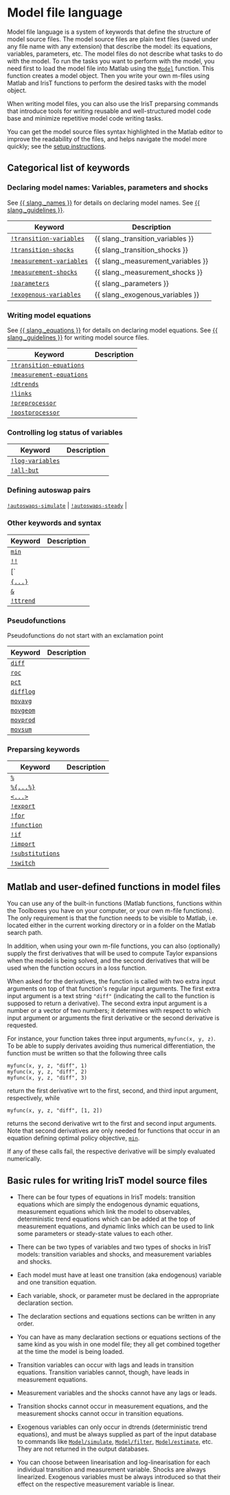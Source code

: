 # Model file language

Model file language is a system of keywords that define the structure of
model source files. The model source files are plain text files (saved
under any file name with any extension) that describe the model: its
equations, variables, parameters, etc. The model files do not describe what
tasks to do with the model. To run the tasks you want to perform with the
model, you need first to load the model file into Matlab using the
[`Model`](../model/Model.md) function. This function creates a model
object. Then you write your own m-files using Matlab and IrisT
functions to perform the desired tasks with the model object.

When writing model files, you can also use the IrisT preparsing commands
that introduce tools for writing reusable and well-structured model code
base and minimize repetitive model code writing tasks.

You can get the model source files syntax highlighted in the Matlab editor
to improve the readability of the files, and helps navigate the model more
quickly; see the [setup instructions](../../install.md).


## Categorical list of keywords

### Declaring model names: Variables, parameters and shocks

See [{{ slang._names }}](`names.md`) for details on declaring model names.
See [{{ slang._guidelines }}](`guidelines.md`).

Keyword | Description 
---|---
[`!transition-variables`](!transition-variables.md) | {{ slang._transition_variables }}
[`!transition-shocks`](!transition-shocks) | {{ slang._transition_shocks }}
[`!measurement-variables`](!measurement-variables.md) | {{ slang._measurement_variables }}
[`!measurement-shocks`](!measurement-shocks.md) | {{ slang._measurement_shocks }}
[`!parameters`](!parameters.md) | {{ slang._parameters }}
[`!exogenous-variables`](!exogenous-variables.md) | {{ slang._exogenous_variables }}


### Writing model equations

See [{{ slang._equations }}](`equations.md`) for details on declaring model equations.
See [{{ slang._guidelines }}](`guidelines.md`) for writing model source files.

Keyword | Description 
---|---
[`!transition-equations`](!transition-equations.md) | 
[`!measurement-equations`](!measurement-equations.md) | 
[`!dtrends`](!dtrends.md) | 
[`!links`](!links.md) | 
[`!preprocessor`](!preprocessor.md) | 
[`!postprocessor`](!postprocessor.md) | 


### Controlling log status of variables

Keyword | Description 
---|---
[`!log-variables`](!log-variables.md) | 
[`!all-but`](!all-but.md) | 


### Defining autoswap pairs

[`!autoswaps-simulate`](!autoswaps-simulate.md) | 
[`!autoswaps-steady`](!autoswaps-steady.md) | 


### Other keywords and syntax

Keyword | Description 
---|---
[`min`](min.md) | 
[`!!`](steady-version.md) | 
[`||`](alias.md) | 
[`{...}`](shift.md) | 
[`&`](steady-ref.md) | 
[`!ttrend`](!ttrend.md) | 


### Pseudofunctions

Pseudofunctions do not start with an exclamation point

Keyword | Description 
---|---
[`diff`](diff.md) | 
[`roc`](roc.md) | 
[`pct`](pct.md) | 
[`difflog`](difflog.md) | 
[`movavg`](movavg.md) | 
[`movgeom`](movgeom.md) | 
[`movprod`](movprod.md) | 
[`movsum`](movsum.md) | 

### Preparsing keywords

Keyword | Description 
---|---
[`%`](line-comment.md) | 
[`%{...%}`](block-comment.md) | 
[`<...>`](interp.md) | 
[`!export`](!export.md) | 
[`!for`](!for.md) | 
[`!function`](!function.md) | 
[`!if`](!if.md) | 
[`!import`](!import.md) | 
[`!substitutions`](!substitutions.md) | 
[`!switch`](!switch.md) | 



## Matlab and user-defined functions in model files

You can use any of the built-in functions (Matlab functions, functions
within the Toolboxes you have on your computer, or your own m-file
functions). The only requirement is that the function needs to be visible
to Matlab, i.e. located either in the current working directory or in a
folder on the Matlab search path.

In addition, when using your own m-file functions, you can also
(optionally) supply the first derivatives that will be used to compute
Taylor expansions when the model is being solved, and the second
derivatives that will be used when the function occurs in a loss function.

When asked for the derivatives, the function is called with two extra
input arguments on top of that function's regular input arguments. The
first extra input argument is a text string `"diff"` (indicating the call
to the function is supposed to return a derivative). The second extra
input argument is a number or a vector of two numbers; it determines with
respect to which input argument or arguments the first derivative or the
second derivative is requested.

For instance, your function takes three input arguments, `myfunc(x, y, z)`.
To be able to supply derivates avoiding thus numerical differentiation,
the function must be written so that the following three calls

    myfunc(x, y, z, "diff", 1)
    myfunc(x, y, z, "diff", 2)
    myfunc(x, y, z, "diff", 3)

return the first derivative wrt to the first, second, and third input
argument, respectively, while

    myfunc(x, y, z, "diff", [1, 2])

returns the second derivative wrt to the first and second input
arguments. Note that second derivatives are only needed for functions
that occur in an equation defining optimal policy objective,
[`min`](min.md).

If any of these calls fail, the respective derivative will be simply
evaluated numerically.


## Basic rules for writing IrisT model source files

* There can be four types of equations in IrisT models: transition equations
which are simply the endogenous dynamic equations, measurement equations
which link the model to observables, deterministic trend equations which
can be added at the top of measurement equations, and dynamic links which
can be used to link some parameters or steady-state values to each other.

* There can be two types of variables and two types of shocks in IrisT
models: transition variables and shocks, and measurement variables and
shocks.

* Each model must have at least one transition (aka endogenous)
variable and one transition equation.

* Each variable, shock, or parameter must be declared in the appropriate
declaration section.

* The declaration sections and equations sections can be written in any
order.

* You can have as many declaration sections or equations sections of the
same kind as you wish in one model file; they all get combined together
at the time the model is being loaded.

* Transition variables can occur with lags and leads in transition
equations. Transition variables cannot, though, have leads in measurement
equations.

* Measurement variables and the shocks cannot have any lags or leads.

* Transition shocks cannot occur in measurement equations, and the
measurement shocks cannot occur in transition equations.

* Exogenous variables can only occur in dtrends (deterministic trend
  equations), and must be always supplied as part of the input database to
  commands like [`Model/simulate`](../model/simulate),
  [`Model/filter`](../model/filter), [`Model/estimate`](../model/estimate),
  etc. They are not returned in the output databases.

* You can choose between linearisation and log-linearisation for each
individual transition and measurement variable. Shocks are always
linearized. Exogenous variables must be always introduced so that their
effect on the respective measurement variable is linear.




